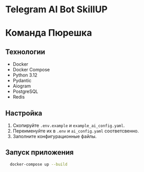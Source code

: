 # Telegram AI Bot SkillUP
# Команда Пюрешка

## Технологии
- Docker
- Docker Compose
- Python 3.12
- Pydantic
- Aiogram
- PostgreSQL
- Redis

## Настройка
1. Скопируйте `.env.example` и `example_ai_config.yaml`.
2. Переименуйте их в `.env` и `ai_config.yaml` соответсвенно.
3. Заполните конфигурационные файлы.

## Запуск приложения
```bash
  docker-compose up --build
```